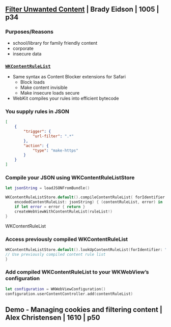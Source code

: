 ## [Filter Unwanted Content](2-filter-unwanted-content.md) | Brady Eidson | 1005 | p34


### Purposes/Reasons

- school/library for family friendly content
- corporate
- insecure data


### [`WKContentRuleList`](https://developer.apple.com/documentation/webkit/wkcontentrulelist)

- Same syntax as Content Blocker extensions for Safari
  - Block loads
  - Make content invisible
  - Make insecure loads secure
- WebKit compiles your rules into efficient bytecode

### You supply rules in JSON

```json 
[
    {
        "trigger": {
            "url-filter": ".*" 
        },
        "action": {
            "type": "make-https"
        } 
    }
]
```

### Compile your JSON using WKContentRuleListStore

```swift
let jsonString = loadJSONFromBundle()

WKContentRuleListStore.default().compileContentRuleList( forIdentifier: "ContentBlockingRules",
    encodedContentRuleList: jsonString) { (contentRuleList, error) in
    if let error = error { return }
    createWebViewWithContentRuleList(ruleList!) 
}
```


WKContentRuleList

### Access previously compiled WKContentRuleList
 
```swift
WKContentRuleListStore.default().lookUpContentRuleList(forIdentifier: "ContentBlockingRules") { (contentRuleList, error) in
// Use previously compiled content rule list
}
```

### Add compiled WKContentRuleList to your WKWebView’s configuration

```swift
let configuration = WKWebViewConfiguration() 
configuration.userContentController.add(contentRuleList)
```



## Demo -  Managing cookies and filtering content | Alex Christensen | 1610 | p50


